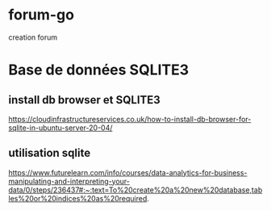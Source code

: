 # forum-go
creation forum 

# Base de données SQLITE3
## install db browser et SQLITE3
https://cloudinfrastructureservices.co.uk/how-to-install-db-browser-for-sqlite-in-ubuntu-server-20-04/

## utilisation sqlite
https://www.futurelearn.com/info/courses/data-analytics-for-business-manipulating-and-interpreting-your-data/0/steps/236437#:~:text=To%20create%20a%20new%20database,tables%20or%20indices%20as%20required.

